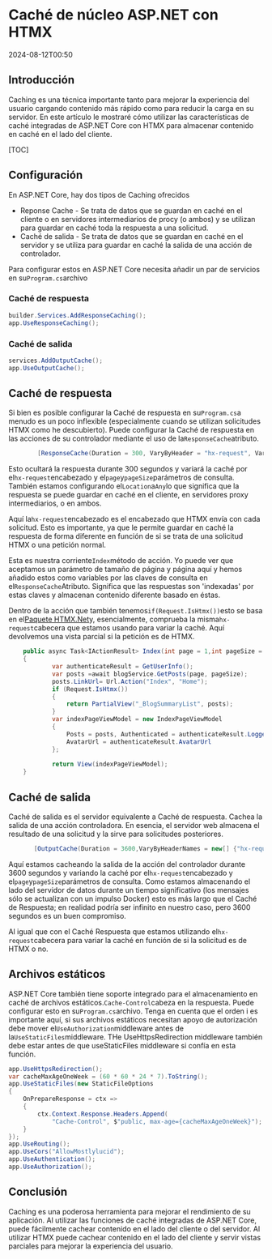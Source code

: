 # Caché de núcleo ASP.NET con HTMX

<!--category-- ASP.NET, HTMX -->
<datetime class="hidden">2024-08-12T00:50</datetime>

## Introducción

Caching es una técnica importante tanto para mejorar la experiencia del usuario cargando contenido más rápido como para reducir la carga en su servidor. En este artículo le mostraré cómo utilizar las características de caché integradas de ASP.NET Core con HTMX para almacenar contenido en caché en el lado del cliente.

[TOC]

## Configuración

En ASP.NET Core, hay dos tipos de Caching ofrecidos

- Reponse Cache - Se trata de datos que se guardan en caché en el cliente o en servidores intermediarios de procy (o ambos) y se utilizan para guardar en caché toda la respuesta a una solicitud.
- Caché de salida - Se trata de datos que se guardan en caché en el servidor y se utiliza para guardar en caché la salida de una acción de controlador.

Para configurar estos en ASP.NET Core necesita añadir un par de servicios en su`Program.cs`archivo

### Caché de respuesta

```csharp
builder.Services.AddResponseCaching();
app.UseResponseCaching();
```

### Caché de salida

```csharp
services.AddOutputCache();
app.UseOutputCache();
```

## Caché de respuesta

Si bien es posible configurar la Caché de respuesta en su`Program.cs`a menudo es un poco inflexible (especialmente cuando se utilizan solicitudes HTMX como he descubierto). Puede configurar la Caché de respuesta en las acciones de su controlador mediante el uso de la`ResponseCache`atributo.

```csharp
        [ResponseCache(Duration = 300, VaryByHeader = "hx-request", VaryByQueryKeys = new[] {"page", "pageSize"}, Location = ResponseCacheLocation.Any)]
```

Esto ocultará la respuesta durante 300 segundos y variará la caché por el`hx-request`encabezado y el`page`y`pageSize`parámetros de consulta. También estamos configurando el`Location`a`Any`lo que significa que la respuesta se puede guardar en caché en el cliente, en servidores proxy intermediarios, o en ambos.

Aquí la`hx-request`encabezado es el encabezado que HTMX envía con cada solicitud. Esto es importante, ya que le permite guardar en caché la respuesta de forma diferente en función de si se trata de una solicitud HTMX o una petición normal.

Esta es nuestra corriente`Index`método de acción. Yo puede ver que aceptamos un parámetro de tamaño de página y página aquí y hemos añadido estos como variables por las claves de consulta en el`ResponseCache`Atributo. Significa que las respuestas son 'indexadas' por estas claves y almacenan contenido diferente basado en éstas.

Dentro de la acción que también tenemos`if(Request.IsHtmx())`esto se basa en el[Paquete HTMX.Net](https://github.com/khalidabuhakmeh/Htmx.Net)y, esencialmente, comprueba la misma`hx-request`cabecera que estamos usando para variar la caché. Aquí devolvemos una vista parcial si la petición es de HTMX.

```csharp
    public async Task<IActionResult> Index(int page = 1,int pageSize = 5)
    {
            var authenticateResult = GetUserInfo();
            var posts =await blogService.GetPosts(page, pageSize);
            posts.LinkUrl= Url.Action("Index", "Home");
            if (Request.IsHtmx())
            {
                return PartialView("_BlogSummaryList", posts);
            }
            var indexPageViewModel = new IndexPageViewModel
            {
                Posts = posts, Authenticated = authenticateResult.LoggedIn, Name = authenticateResult.Name,
                AvatarUrl = authenticateResult.AvatarUrl
            };
            
            return View(indexPageViewModel);
    }
```

## Caché de salida

Caché de salida es el servidor equivalente a Caché de respuesta. Cachea la salida de una acción controladora. En esencia, el servidor web almacena el resultado de una solicitud y la sirve para solicitudes posteriores.

```csharp
       [OutputCache(Duration = 3600,VaryByHeaderNames = new[] {"hx-request"},VaryByQueryKeys = new[] {"page", "pageSize"})]
```

Aquí estamos cacheando la salida de la acción del controlador durante 3600 segundos y variando la caché por el`hx-request`encabezado y el`page`y`pageSize`parámetros de consulta.
Como estamos almacenando el lado del servidor de datos durante un tiempo significativo (los mensajes sólo se actualizan con un impulso Docker) esto es más largo que el Caché de Respuesta; en realidad podría ser infinito en nuestro caso, pero 3600 segundos es un buen compromiso.

Al igual que con el Caché Respuesta que estamos utilizando el`hx-request`cabecera para variar la caché en función de si la solicitud es de HTMX o no.

## Archivos estáticos

ASP.NET Core también tiene soporte integrado para el almacenamiento en caché de archivos estáticos.`Cache-Control`cabeza en la respuesta. Puede configurar esto en su`Program.cs`archivo.
Tenga en cuenta que el orden i es importante aquí, si sus archivos estáticos necesitan apoyo de autorización debe mover el`UseAuthorization`middleware antes de la`UseStaticFiles`middleware. THe UseHttpsRedirection middleware también debe estar antes de que useStaticFiles middleware si confía en esta función.

```csharp
app.UseHttpsRedirection();
var cacheMaxAgeOneWeek = (60 * 60 * 24 * 7).ToString();
app.UseStaticFiles(new StaticFileOptions
{
    OnPrepareResponse = ctx =>
    {
        ctx.Context.Response.Headers.Append(
            "Cache-Control", $"public, max-age={cacheMaxAgeOneWeek}");
    }
});
app.UseRouting();
app.UseCors("AllowMostlylucid");
app.UseAuthentication();
app.UseAuthorization();
```

## Conclusión

Caching es una poderosa herramienta para mejorar el rendimiento de su aplicación. Al utilizar las funciones de caché integradas de ASP.NET Core, puede fácilmente cachear contenido en el lado del cliente o del servidor. Al utilizar HTMX puede cachear contenido en el lado del cliente y servir vistas parciales para mejorar la experiencia del usuario.